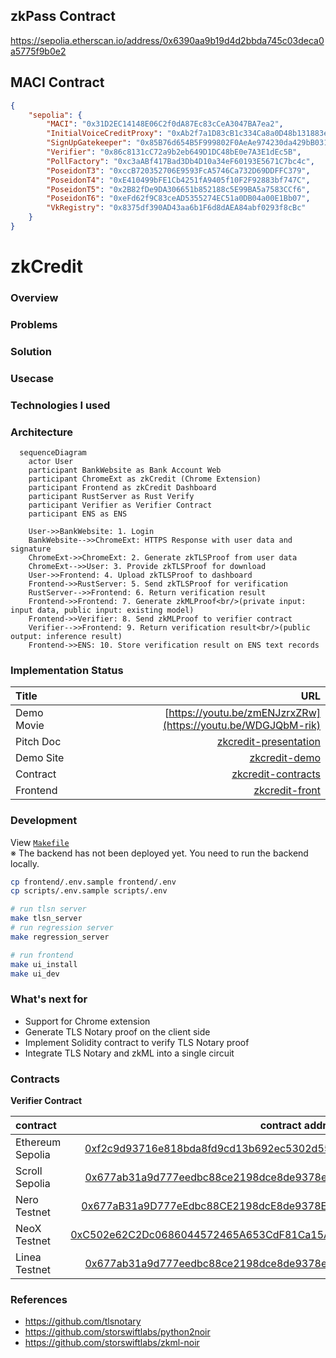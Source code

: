 
## zkPass Contract
https://sepolia.etherscan.io/address/0x6390aa9b19d4d2bbda745c03deca0a5775f9b0e2

## MACI Contract
```json
{
    "sepolia": {
        "MACI": "0x31D2EC14148E06C2f0dA87Ec83cCeA3047BA7ea2",
        "InitialVoiceCreditProxy": "0xAb2f7a1D83cB1c334Ca8a0D48b131883e2948fb6",
        "SignUpGatekeeper": "0x85B76d654B5F999802F0AeAe974230da429bB031",
        "Verifier": "0x86c8131cC72a9b2eb649D1DC48bE0e7A3E1dEc5B",
        "PollFactory": "0xc3aABf417Bad3Db4D10a34eF60193E5671C7bc4c",
        "PoseidonT3": "0xccB720352706E9593FcA5746Ca732D69DDFFC379",
        "PoseidonT4": "0xE410499bFE1Cb4251fA9405f10F2F92883bf747C",
        "PoseidonT5": "0x2B82fDe9DA306651b852188c5E99BA5a7583CCf6",
        "PoseidonT6": "0xeFd62f9C83ceAD5355274EC51a0DB04a00E1Bb07",
        "VkRegistry": "0x8375df390AD43aa6b1F6d8dAEA84abf0293f8cBc"
    }
}
```

# zkCredit

### Overview


### Problems



### Solution



### Usecase


### Technologies I used



### Architecture
```mermaid
  sequenceDiagram
    actor User
    participant BankWebsite as Bank Account Web
    participant ChromeExt as zkCredit (Chrome Extension)
    participant Frontend as zkCredit Dashboard
    participant RustServer as Rust Verify
    participant Verifier as Verifier Contract
    participant ENS as ENS

    User->>BankWebsite: 1. Login
    BankWebsite-->>ChromeExt: HTTPS Response with user data and signature
    ChromeExt->>ChromeExt: 2. Generate zkTLSProof from user data
    ChromeExt-->>User: 3. Provide zkTLSProof for download
    User->>Frontend: 4. Upload zkTLSProof to dashboard
    Frontend->>RustServer: 5. Send zkTLSProof for verification
    RustServer-->>Frontend: 6. Return verification result
    Frontend->>Frontend: 7. Generate zkMLProof<br/>(private input: input data, public input: existing model)
    Frontend->>Verifier: 8. Send zkMLProof to verifier contract
    Verifier-->>Frontend: 9. Return verification result<br/>(public output: inference result)
    Frontend->>ENS: 10. Store verification result on ENS text records

```

### Implementation Status

| Title          |                                                              URL |
| :------------- | ---------------------------------------------------------------: |
| Demo Movie      |                                      [https://youtu.be/zmENJzrxZRw](https://youtu.be/WDGJQbM-rik)|
| Pitch Doc    |   [zkcredit-presentation](https://www.canva.com/design/DAGOvSFvJ4E/SfJTYw3sauGSbj1k4oQdDg/edit?utm_content=DAGOvSFvJ4E&utm_campaign=designshare&utm_medium=link2&utm_source=sharebutton) |
| Demo Site     |                                 [zkcredit-demo](https://zk-credit-teal.vercel.app/) | 
| Contract   | [zkcredit-contracts](https://github.com/wasabijiro/zkCredit/tree/main/contracts) |
| Frontend |         [zkcredit-front](https://github.com/wasabijiro/zkCredit/tree/main/frontend) |


### Development
View [`Makefile`](./Makefile)<br>
※ The backend has not been deployed yet. You need to run the backend locally.
```sh
cp frontend/.env.sample frontend/.env
cp scripts/.env.sample scripts/.env

# run tlsn server
make tlsn_server
# run regression server
make regression_server

# run frontend
make ui_install
make ui_dev
```

### What's next for

- Support for Chrome extension
- Generate TLS Notary proof on the client side
- Implement Solidity contract to verify TLS Notary proof
- Integrate TLS Notary and zkML into a single circuit

### Contracts
**Verifier Contract**

| contract                   |                                                                                                                   contract address |
| :------------------------- | ---------------------------------------------------------------------------------------------------------------------------------: |
| Ethereum Sepolia    | [0xf2c9d93716e818bda8fd9cd13b692ec5302d5568](https://sepolia.etherscan.io/address/0xf2c9d93716e818bda8fd9cd13b692ec5302d5568#code)|
| Scroll Sepolia    | [0x677ab31a9d777eedbc88ce2198dce8de9378e78f](https://sepolia.scrollscan.com/address/0x677ab31a9d777eedbc88ce2198dce8de9378e78f)|
| Nero Testnet    | [0x677aB31a9D777eEdbc88CE2198dcE8de9378E78f](https://testnetscan.nerochain.io/address/0x677aB31a9D777eEdbc88CE2198dcE8de9378E78f)|
| NeoX Testnet    | [0xC502e62C2Dc0686044572465A653CdF81Ca15A48](https://neoxt4scan.ngd.network/address/0x677ab31a9d777eedbc88ce2198dce8de9378e78f)|
| Linea Testnet   | [0x677ab31a9d777eedbc88ce2198dce8de9378e78f](https://sepolia.lineascan.build/address/0x677ab31a9d777eedbc88ce2198dce8de9378e78f)|


### References
- https://github.com/tlsnotary
- https://github.com/storswiftlabs/python2noir
- https://github.com/storswiftlabs/zkml-noir
